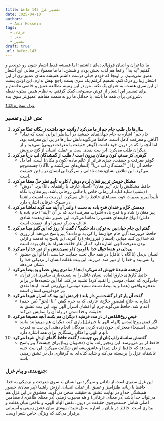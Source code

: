 ```yaml
---
title: تفسیر غزل 143 حافظ
date: 2025-04-10
authors:
  - Amir Hossein
tags:
  - عرفان
  - شعر
  - تفسیر
draft: true
url: hafez-143
---
```

ما شاعران و ادیبان فوق‌العاده‌ای داشتیم؛ اما همیشه فقط اشعار شون رو خوندیم و گفتیم "به به!" واقعا هم لذت بخش بودن و هستن، اما ما معمولا در معانی این اشعار عمیق نمی‌شیم. از اونجا که خودم خیلی دوست داشتم همیشه معنای عمیق‌تری از این اشعار زیبا رو درک کنم، تصمیم گرفتم یک سری پست راجع بهش بذارم. این اولین پست از این سری هست.
به عنوان یک نکته، من در این زمینه مطالعه عمیق و خاصی نداشتم و برای تفسیر این اشعار از هوش مصنوعی کمک گرفتم. به نظرم همین میتونه نقطه شروعی برای همه ما باشه، یا حداقل ما رو به سمت مفاهیم عمیق‌تر سوق بده.

[غزل شماره 143](https://ganjoor.net/hafez/ghazal/sh143)
### متن غزل و تفسیر:

1. **سال‌ها دل طلبِ جامِ جم از ما می‌کرد / وآنچه خود داشت ز بیگانه تمنّا می‌کرد**
    - "جام جم" اشاره به جام جهان‌نمای جمشید در اساطیر ایرانی است که نماد آگاهی و معرفت کامل است. حافظ می‌گوید دلش سال‌ها در پی این معرفت بود، اما آنچه را که در درون خود داشت (گوهر حقیقت یا معرفت درونی) نمی‌دید و از دیگران طلب می‌کرد. این بیت نقدی است بر غفلت انسان از گنج درونش.
2. **گوهری کز صدفِ کون و مکان بیرون است / طلب از گمشدگانِ لبِ دریا می‌کرد**
    - گوهر معرفت و حقیقت، چیزی فراتر از عالم ماده (کون و مکان) است، اما دل حافظ آن را از "گمشدگان لب دریا" (انسان‌های سرگشته و ناآگاه) جست‌وجو می‌کرد. این تناقض نشان‌دهنده نادانی و سرگردانی انسان در یافتن حقیقت است.
3. **مشکلِ خویش بَرِ پیرِ مُغان بُردم دوش / کاو به تأییدِ نظر حلّ‌ِ معمّا می‌کرد**
    - حافظ مشکلش را نزد "پیر مغان" (استاد عارف یا راهنمای دانا) برد. "دوش" (دیشب) شاید کنایه از زمانی خاص یا حالتی روحانی باشد. پیر مغان با نگاه تأییدآمیز و بصیرت خود، معماهای حافظ را حل می‌کرد. این بیت به اهمیت راهنما در سلوک عرفانی اشاره دارد.
4. **دیدمش خُرَّم و خندان قدحِ باده به دست / واندر آن آینه صد گونه تماشا می‌کرد**
    - پیر مغان را شاد و با قدح باده (شراب معرفت) دید که در آن "آینه" (جام باده یا دلش) انواع جلوه‌های هستی را تماشا می‌کرد. این تصویر نشان‌دهنده شادی عارف و درک عمیق او از حقیقت است.
5. **گفتم این جامِ جهان‌بین به تو کِی داد حکیم؟ / گفت آن روز که این گنبدِ مینا می‌کرد**
    - حافظ می‌پرسد: این جام جهان‌نما را کی به تو دادند؟ پیر پاسخ می‌دهد: از روزی که خدا این گنبد مینایی (آسمان فیروزه‌ای) را آفرید. این پاسخ به قدمت و ازلی بودن معرفت الهی اشاره دارد که از آغاز خلقت همراه عارفان بوده است.
6. **بی‌دلی در همه‌احوال خدا با او بود / او نمی‌دیدش و از دور خدارا می‌کرد**
    - انسان بی‌دل (ناآگاه یا غافل) در همه حال تحت حمایت خداست، اما او این حضور را نمی‌بیند و خدا را از دور صدا می‌زند. این بیت غفلت انسان از نزدیکی خدا را نشان می‌دهد.
7. **این‌همه شعبدهٔ خویش که می‌کرد اینجا / سامری پیشِ عصا و یدِ بیضا می‌کرد**
    - حافظ کارهای خارق‌العاده انسان غافل را به شعبده‌بازی سامری (در قرآن، جادوگری که عصای موسی را تقلید کرد) تشبیه می‌کند. اما این شعبده‌ها در برابر معجزه واقعی (عصا و ید بیضا، دست سفید موسی) بی‌ارزش است. اینجا نقدی بر خودفریبی انسان است.
8. **گفت آن یار کز او گشت سرِ دار بلند / جُرمش این بود که اسرار هویدا می‌کرد**
    - اشاره به حلاج (منصور حلاج)، عارفی که به جرم گفتن "انا الحق" (من حقم) اعدام شد. حافظ می‌گوید جرم او افشای اسرار الهی بود. این بیت عشق به حقیقت و فدا شدن در راه آن را ستایش می‌کند.
9. **فیضِ روحُ‌القُدُس ار باز مدد فرماید / دیگران هم بکنند آنچه مسیحا می‌کرد**
    - اگر فیض روح‌القدس (الهام الهی یا جبرئیل) یاری کند، دیگران هم می‌توانند مانند عیسی (مسیحا) معجزاتی چون زنده کردن مردگان انجام دهند. این بیت به قدرت الهام الهی و امکان رستگاری برای همه اشاره دارد.
10. **گفتمش سلسلهٔ زلفِ بُتان از پیِ چیست / گفت حافظ گله‌ای از دلِ شیدا می‌کرد**
    - حافظ از پیر می‌پرسد: این زنجیر زلف بتان (محبوبان زیبا) برای چیست؟ پیر پاسخ می‌دهد که حافظ از دل شیدا و عاشق‌پیشه‌اش شکایت می‌کرد. این بیت جنبه عاشقانه غزل را برجسته می‌کند و شاید کنایه‌ای به گرفتاری دل در عشق زمینی باشد.

### جمع‌بندی و پیام غزل:

این غزل سفری است از نادانی و سرگردانی انسان به سوی معرفت و نزدیکی به خدا. حافظ با زبانی طنزآمیز و عمیق، از غفلت انسان، ارزش راهنما (پیر مغان)، حضور همیشگی خدا و در نهایت عشق به حقیقت سخن می‌گوید. معشوق در این غزل هم می‌تواند خدا باشد (در معنای عرفانی) و هم محبوب زمینی (در معنای ظاهری). مضامین اصلی شامل جست‌وجوی حقیقت در درون، نقش الهام الهی، و تناقض میان غفلت و بیداری است. حافظ در پایان با اشاره به دل شیدا، پیوندی میان عشق زمینی و آسمانی برقرار می‌کند که ویژگی خاص شعر اوست.